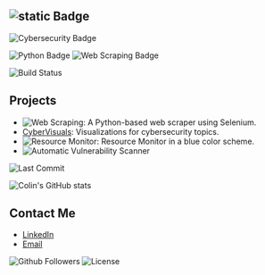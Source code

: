 ## ![static Badge](https://img.shields.io/badge/Colin-blue) 

![Cybersecurity Badge](https://img.shields.io/badge/Cybersecurity-Tools-brightwhite.svg?logo=security)

![Python Badge](https://img.shields.io/badge/Python-3.9-blue.svg?logo=python)
![Web Scraping Badge](https://img.shields.io/badge/Web%20Scraping-Selenium-green.svg?logo=selenium)

![Build Status](https://img.shields.io/badge/Build-Passing-brightgreen)
## Projects
- ![Web Scraping](https://github.com/ColinDragon/web-scraper): A Python-based web scraper using Selenium.
- [CyberVisuals](https://github.com/ColinDragon/CyberVisuals): Visualizations for cybersecurity topics.
- ![Resource Monitor](https://github.com/ColinDragon/AquaResourceMonitor): Resource Monitor in a blue color scheme.
- ![Automatic Vulnerability Scanner](https://img.shields.io/badge/AUTOMATIC%20VULNERABILITY%20SCANNER-In%20Progress-blue?style=for-the-badge&logo=security&logoColor=white)


![Last Commit](https://img.shields.io/badge/Last%20Commit-2025--04--18-blue?logo=git&logoColor=brightwhite&style=for-the-badge)

![Colin's GitHub stats](https://github-readme-stats.vercel.app/api?username=ColinDragon&show_icons=true&hide_title=true)

## Contact Me
- [LinkedIn](https://www.linkedin.com/in/cmckay638)
- [Email](colinmcka03@gmail.com)

![Github Followers](https://img.shields.io/github/followers/colinDragon?labelColor=darkgrey&color=blue)
![License](https://img.shields.io/badge/License-MIT-yellowgreen)
